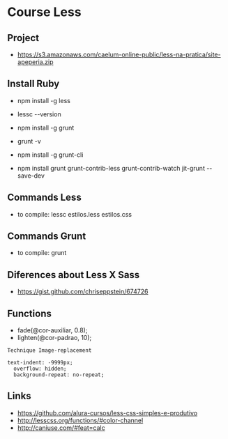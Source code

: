 # Course Less

## Project
* https://s3.amazonaws.com/caelum-online-public/less-na-pratica/site-apeperia.zip

## Install Ruby
* npm install -g less
* lessc --version

* npm install -g grunt
* grunt -v

* npm install -g grunt-cli
* npm install grunt grunt-contrib-less grunt-contrib-watch jit-grunt --save-dev

## Commands Less
* to compile: lessc estilos.less estilos.css

## Commands Grunt
* to compile: grunt

## Diferences about Less X Sass
* https://gist.github.com/chriseppstein/674726

## Functions
* fade(@cor-auxiliar, 0.8);
* lighten(@cor-padrao, 10);

```
Technique Image-replacement

text-indent: -9999px;
  overflow: hidden;
  background-repeat: no-repeat;
```

## Links
* https://github.com/alura-cursos/less-css-simples-e-produtivo
* http://lesscss.org/functions/#color-channel
* http://caniuse.com/#feat=calc




 